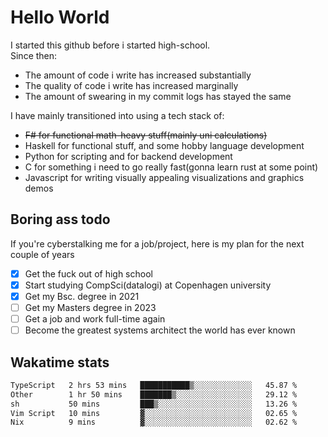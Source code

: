 # Hello World

I started this github before i started high-school.  
Since then:
- The amount of code i write has increased substantially
- The quality of code i write has increased marginally
- The amount of swearing in my commit logs has stayed the same

I have mainly transitioned into using a tech stack of:
- ~~F# for functional math-heavy stuff(mainly uni calculations)~~
- Haskell for functional stuff, and some hobby language development
- Python for scripting and for backend development
- C for something i need to go really fast(gonna learn rust at some point)
- Javascript for writing visually appealing visualizations and graphics demos

## Boring ass todo
If you're cyberstalking me for a job/project, here is my plan for the next couple of years
- [x] Get the fuck out of high school
- [x] Start studying CompSci(datalogi) at Copenhagen university
- [x] Get my Bsc. degree in 2021
- [ ] Get my Masters degree in 2023
- [ ] Get a job and work full-time again
- [ ] Become the greatest systems architect the world has ever known

## Wakatime stats
<!--START_SECTION:waka-->

```txt
TypeScript   2 hrs 53 mins   ███████████▒░░░░░░░░░░░░░   45.87 %
Other        1 hr 50 mins    ███████▒░░░░░░░░░░░░░░░░░   29.12 %
sh           50 mins         ███▒░░░░░░░░░░░░░░░░░░░░░   13.26 %
Vim Script   10 mins         ▓░░░░░░░░░░░░░░░░░░░░░░░░   02.65 %
Nix          9 mins          ▓░░░░░░░░░░░░░░░░░░░░░░░░   02.62 %
```

<!--END_SECTION:waka-->

